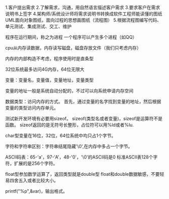 1.客户提出需求
2.了解需求，沟通，用自然语言描述客户需求
3.要求客户在需求说明书上签字
4.架构师/系统设计师将需求说明书转换成软件工程师能读懂的图纸
UML面向对象图纸，面向过程的思想画图纸（流程图）
5.根据流程图编写代码、单元测试、集成测试、交工、维护

程序在运行期间，称之为进程
一个程序可以产生多个进程（如QQ）

cpu从内存读数据，内存读写磁盘，磁盘存放文件（我们只考虑内存）

内存的内部构造不考虑，程序使用时是直条型

32位系统最多访问4G内存，64位无限大

变量：变量名，变量值，变量地址，变量类型

变量的地址一般是系统自动分配的，不过可以向系统申请内存空间

数据类型：访问内存的方式。
首先，通过变量的名字找到变量的地址，然后根据变量的类型访问内存单元。

测试新开发环境有必要用sizeof。
sizeof(类型名或者变量)，sizeof是运算符不是函数。
sizeof返回的是无符号长整形，占位符可以用%ld或者%lu.

char型变量在16位，32位，64位系统中均只占1个字节。

字符和字符串区别：字符串结尾隐藏'\0',在内存中多占一个字节。

ASCII码表：65-'a'，97-'A'，48-'0'，'\0'的ASCII码是0
标准ASCII表128个字符，扩展的是256个字符。

float型参加数学运算了，返回类型就是double型
float和double数据敏感，不要轻易四舍五入或者比较大小。

printf("%p",&var)，输出格式。